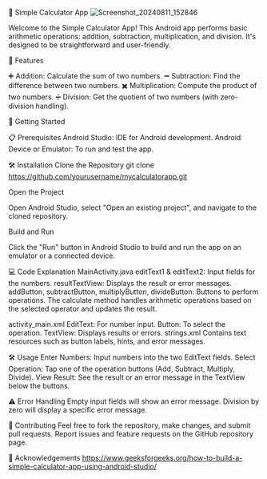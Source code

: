 📱 Simple Calculator App
![Screenshot_20240811_152846](https://github.com/user-attachments/assets/338f5180-1a82-4d32-8c7f-4ee09afd36ae)

Welcome to the Simple Calculator App! This Android app performs basic arithmetic operations: addition, subtraction, multiplication, and division. It's designed to be straightforward and user-friendly.

🌟 Features

➕ Addition: Calculate the sum of two numbers.
➖ Subtraction: Find the difference between two numbers.
✖️ Multiplication: Compute the product of two numbers.
➗ Division: Get the quotient of two numbers (with zero-division handling).

🚀 Getting Started

📋 Prerequisites
Android Studio: IDE for Android development.
Android Device or Emulator: To run and test the app.

🛠️ Installation
Clone the Repository
git clone https://github.com/yourusername/mycalculatorapp.git

Open the Project

Open Android Studio, select "Open an existing project", and navigate to the cloned repository.

Build and Run

Click the "Run" button in Android Studio to build and run the app on an emulator or a connected device.

💻 Code Explanation
MainActivity.java
editText1 & editText2: Input fields for the numbers.
resultTextView: Displays the result or error messages.
addButton, subtractButton, multiplyButton, divideButton: Buttons to perform operations.
The calculate method handles arithmetic operations based on the selected operator and updates the result.

activity_main.xml
EditText: For number input.
Button: To select the operation.
TextView: Displays results or errors.
strings.xml
Contains text resources such as button labels, hints, and error messages.

🛠️ Usage
Enter Numbers: Input numbers into the two EditText fields.
Select Operation: Tap one of the operation buttons (Add, Subtract, Multiply, Divide).
View Result: See the result or an error message in the TextView below the buttons.

⚠️ Error Handling
Empty input fields will show an error message.
Division by zero will display a specific error message.

🤝 Contributing
Feel free to fork the repository, make changes, and submit pull requests. Report issues and feature requests on the GitHub repository page.

🎉 Acknowledgements
https://www.geeksforgeeks.org/how-to-build-a-simple-calculator-app-using-android-studio/

